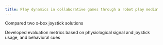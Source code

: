 ```yaml
---
title: Play dynamics in collaborative games through a robot play mediator
---
```


Compared two x-box joystick solutions

Developed evaluation metrics based on physiological signal and joystick usage, and behavioral cues





